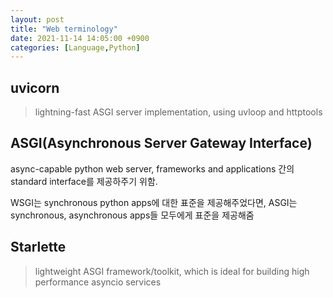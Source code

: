 ```yaml
---
layout: post
title: "Web terminology"
date: 2021-11-14 14:05:00 +0900
categories: [Language,Python]
---
```


## uvicorn
> lightning-fast ASGI server implementation, using uvloop and httptools

## ASGI(Asynchronous Server Gateway Interface)
async-capable python web server, frameworks and applications 간의 standard interface를  제공하주기 위함.

WSGI는 synchronous python apps에 대한 표준을 제공해주었다면, ASGI는 synchronous, asynchronous apps들 모두에게 표준을 제공해줌

## Starlette
> lightweight ASGI framework/toolkit, which is ideal for building high performance asyncio services